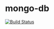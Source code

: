 # mongo-db

[![Build Status](https://gundamire.visualstudio.com/Gundamire/_apis/build/status/declan-wade.mongo-db?branchName=main)](https://gundamire.visualstudio.com/Gundamire/_build/latest?definitionId=3&branchName=main)
